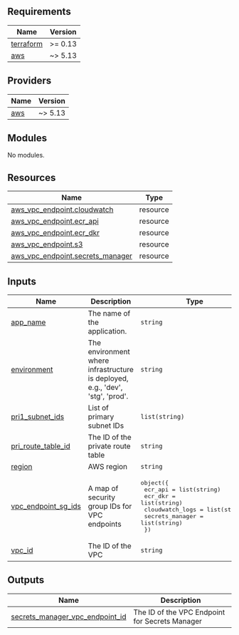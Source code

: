 <!-- BEGIN_TF_DOCS -->
## Requirements

| Name | Version |
|------|---------|
| <a name="requirement_terraform"></a> [terraform](#requirement\_terraform) | >= 0.13 |
| <a name="requirement_aws"></a> [aws](#requirement\_aws) | ~> 5.13 |

## Providers

| Name | Version |
|------|---------|
| <a name="provider_aws"></a> [aws](#provider\_aws) | ~> 5.13 |

## Modules

No modules.

## Resources

| Name | Type |
|------|------|
| [aws_vpc_endpoint.cloudwatch](https://registry.terraform.io/providers/hashicorp/aws/latest/docs/resources/vpc_endpoint) | resource |
| [aws_vpc_endpoint.ecr_api](https://registry.terraform.io/providers/hashicorp/aws/latest/docs/resources/vpc_endpoint) | resource |
| [aws_vpc_endpoint.ecr_dkr](https://registry.terraform.io/providers/hashicorp/aws/latest/docs/resources/vpc_endpoint) | resource |
| [aws_vpc_endpoint.s3](https://registry.terraform.io/providers/hashicorp/aws/latest/docs/resources/vpc_endpoint) | resource |
| [aws_vpc_endpoint.secrets_manager](https://registry.terraform.io/providers/hashicorp/aws/latest/docs/resources/vpc_endpoint) | resource |

## Inputs

| Name | Description | Type | Default | Required |
|------|-------------|------|---------|:--------:|
| <a name="input_app_name"></a> [app\_name](#input\_app\_name) | The name of the application. | `string` | n/a | yes |
| <a name="input_environment"></a> [environment](#input\_environment) | The environment where infrastructure is deployed, e.g., 'dev', 'stg', 'prod'. | `string` | n/a | yes |
| <a name="input_pri1_subnet_ids"></a> [pri1\_subnet\_ids](#input\_pri1\_subnet\_ids) | List of primary subnet IDs | `list(string)` | n/a | yes |
| <a name="input_pri_route_table_id"></a> [pri\_route\_table\_id](#input\_pri\_route\_table\_id) | The ID of the private route table | `string` | n/a | yes |
| <a name="input_region"></a> [region](#input\_region) | AWS region | `string` | n/a | yes |
| <a name="input_vpc_endpoint_sg_ids"></a> [vpc\_endpoint\_sg\_ids](#input\_vpc\_endpoint\_sg\_ids) | A map of security group IDs for VPC endpoints | <pre>object({<br>    ecr_api         = list(string)<br>    ecr_dkr         = list(string)<br>    cloudwatch_logs = list(string)<br>    secrets_manager = list(string)<br>  })</pre> | n/a | yes |
| <a name="input_vpc_id"></a> [vpc\_id](#input\_vpc\_id) | The ID of the VPC | `string` | n/a | yes |

## Outputs

| Name | Description |
|------|-------------|
| <a name="output_secrets_manager_vpc_endpoint_id"></a> [secrets\_manager\_vpc\_endpoint\_id](#output\_secrets\_manager\_vpc\_endpoint\_id) | The ID of the VPC Endpoint for Secrets Manager |
<!-- END_TF_DOCS -->

